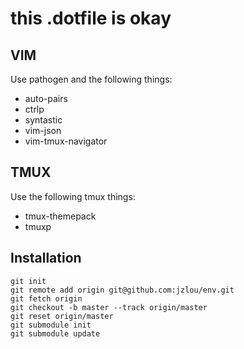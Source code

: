 # this .dotfile is okay

## VIM

Use pathogen and the following things:

- auto-pairs
- ctrlp
- syntastic
- vim-json
- vim-tmux-navigator

## TMUX

Use the following tmux things:

- tmux-themepack
- tmuxp

## Installation

```
git init
git remote add origin git@github.com:jzlou/env.git
git fetch origin
git checkout -b master --track origin/master
git reset origin/master
git submodule init
git submodule update
```
